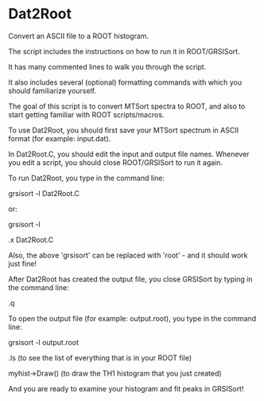 # Dat2Root
Convert an ASCII file to a ROOT histogram.

The script includes the instructions on how to run it in ROOT/GRSISort.

It has many commented lines to walk you through the script.

It also includes several (optional) formatting commands with which you should familiarize yourself.

The goal of this script is to convert MTSort spectra to ROOT, and also to start getting familiar with ROOT scripts/macros.

To use Dat2Root, you should first save your MTSort spectrum in ASCII format (for example: input.dat).

In Dat2Root.C, you should edit the input and output file names. Whenever you edit a script, you should close ROOT/GRSISort to run it again.

To run Dat2Root, you type in the command line:

grsisort -l Dat2Root.C

or:

grsisort -l

.x Dat2Root.C

Also, the above 'grsisort' can be replaced with 'root' - and it should work just fine!

After Dat2Root has created the output file, you close GRSISort by typing in the command line:

.q

To open the output file (for example: output.root), you type in the command line:

grsisort -l output.root

.ls    (to see the list of everything that is in your ROOT file)

myhist->Draw()    (to draw the TH1 histogram that you just created) 

And you are ready to examine your histogram and fit peaks in GRSISort!
